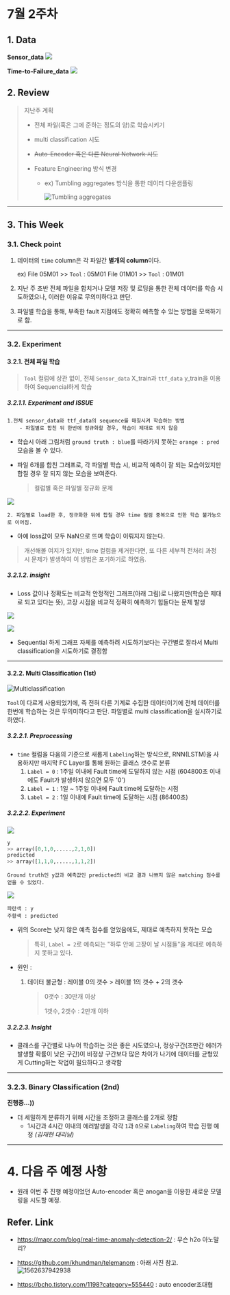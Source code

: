# 7월 2주차

## 1. Data
**Sensor_data**
![](https://github.com/ydy8989/PHM_Study/blob/master/pic/sensor_data.PNG)

**Time-to-Failure_data**
![](https://github.com/ydy8989/PHM_Study/blob/master/pic/ttf.PNG)


## 2. Review 

> 지난주 계획
>
> - 전체 파일(혹은 그에 준하는 정도의 양)로 학습시키기
>
> - multi classification 시도
>
> - ~~Auto-Encoder 혹은 다른 Neural Network 시도~~  
>
> - Feature Engineering 방식 변경
>
>   - ex) Tumbling aggregates 방식을 통한 데이터 다운샘플링
>
>     ![Tumbling aggregates](https://docs.microsoft.com/en-us/azure/machine-learning/team-data-science-process/media/cortana-analytics-playbook-predictive-maintenance/tumbling-aggregate-features.png) 

---

## 3. This Week

### 3.1. Check point

1. 데이터의 `time` column은 각 파일간 **별개의 column**이다.

   ex) File 05M01 >>  `Tool` : 05M01
         File 01M01 >>  `Tool` : 01M01
   
2. 지난 주 초반 전체 파일을 합치거나 모델 저장 및 로딩을 통한 전체 데이터를 학습 시도하였으나, 이러한 이유로 무의미하다고 판단.

3. 파일별 학습을 통해, 부족한 fault 지점에도 정확히 예측할 수 있는 방법을 모색하기로 함.

---

### 3.2. Experiment 

#### 3.2.1. 전체 파일 학습

> `Tool` 컬럼에 상관 없이, 전체 `Sensor_data` X_train과 `ttf_data` y_train을 이용하여 Sequencial하게 학습

##### 3.2.1.1. Experiment and ISSUE

```
1.전체 sensor_data와 ttf_data의 sequence를 매칭시켜 학습하는 방법 
	- 파일별로 합친 뒤 한번에 정규화할 경우, 학습이 제대로 되지 않음
```

- 학습시 아래 그림처럼 `ground truth : blue`를 따라가지 못하는 `orange : pred` 모습을 볼 수 있다.

- 파일 6개를 합친 그래프로, 각 파일별 학습 시, 비교적 예측이 잘 되는 모습이었지만 합칠 경우 잘 되지 않는 모습을 보여준다. 

  > 컬럼별 혹은 파일별 정규화 문제

![](https://github.com/ydy8989/PHM_Study/blob/master/pic/6file_sum.png)

```
2. 파일별로 load한 후, 정규화한 뒤에 합칠 경우 time 컬럼 중복으로 인한 학습 불가능으로 이어짐.

```

- 아예 loss값이 모두 NaN으로 뜨며 학습이 이뤄지지 않는다. 

> 개선해볼 여지가 있지만, time 컬럼을 제거한다면, 또 다른 세부적 전처리 과정 시 문제가 발생하여 이 방법은 포기하기로 하였음.



##### 3.2.1.2. insight

-  Loss 값이나 정확도는 비교적 안정적인 그래프(아래 그림)로 나왔지만(학습은 제대로 되고 있다는 뜻), 고장 시점을 비교적 정확히 예측하기 힘들다는 문제 발생

  ![](https://github.com/ydy8989/PHM_Study/blob/master/pic/50_epoch_loss_function.png)

  ![](https://github.com/ydy8989/PHM_Study/blob/master/pic/50_epoch_acc_graph.png)

- Sequential 하게 그래프 자체를 예측하려 시도하기보다는 구간별로 잘라서 Multi classification을 시도하기로 결정함 



---



#### 3.2.2. Multi Classification (1st)

![Multiclassification](https://github.com/ydy8989/PHM_Study/blob/master/pic/multiclassification.PNG)

`Tool`이 다르게 사용되었기에, 즉 전혀 다른 기계로 수집한 데이터이기에 전체 데이터를 한번에 학습하는 것은 무의미하다고 판단. 파일별로 multi classification을 실시하기로 하였다. 

##### 3.2.2.1. Preprocessing

- `time` 컬럼을 다음의 기준으로 새롭게 `Labeling`하는 방식으로, RNN(LSTM)을 사용하지만 마지막 FC Layer를 통해 원하는 클래스 갯수로 분류
  1. `Label = 0` : 1주일 이내에 Fault time에 도달하지 않는 시점 (604800초 이내에도 Fault가 발생하지 않으면 모두 '0')
  2. `Label = 1` : 1일 ~ 1주일 이내에 Fault time에 도달하는 시점
  3. `Label = 2` : 1일 이내에 Fault time에 도달하는 시점 (86400초)

##### 3.2.2.2. Experiment

![](https://github.com/ydy8989/PHM_Study/blob/master/pic/score.PNG)

```python
y
>> array([0,1,0,.....,2,1,0])
predicted
>> array([1,1,0,.....,1,1,2])
```

```
Ground truth인 y값과 예측값인 predicted의 비교 결과 나쁘지 않은 matching 점수를 얻을 수 있었다.
```

![](https://github.com/ydy8989/PHM_Study/blob/master/pic/2in1.png)

```
파란색 : y
주황색 : predicted
```

- 위의 Score는 낮지 않은 예측 점수를 얻었음에도, 제대로 예측하지 못하는 모습

  > 특히, `Label = 2`로 예측되는 "하루 안에 고장이 날 시점들"을 제대로 예측하지 못하고 있다.

- 원인 : 

  1. 데이터 불균형 : 레이블 0의 갯수 > 레이블 1의 갯수 + 2의 갯수

     > 0갯수 : 30만개 이상
     >
     > 1갯수, 2갯수 : 2만개 이하

##### 3.2.2.3. Insight

- 클래스를 구간별로 나누어 학습하는 것은 좋은 시도였으나, 정상구간(조만간 에러가 발생할 확률이 낮은 구간)이 비정상 구간보다 많은 차이가 나기에 데이터를 균형있게 Cutting하는 작업이 필요하다고 생각함

---

### 3.2.3.  Binary Classification (2nd)

**진행중...))** 

- 더 세밀하게 분류하기 위해 시간을 조정하고 클래스를 2개로 정함
  - 1시간과 4시간 이내의 에러발생을 각각 `1`과 `0`으로 `Labeling`하여 학습 진행 예정 *(김재현 대리님)*

---



# 4. 다음 주 예정 사항

- 원래 이번 주 진행 예정이었던 Auto-encoder 혹은 anogan을 이용한 새로운 모델링을 시도할 예정.



## Refer. Link

- https://mapr.com/blog/real-time-anomaly-detection-2/ : 무슨 h2o 아노말리?

- https://github.com/khundman/telemanom : 아래 사진 참고.
  ![1562637942938](https://github.com/ydy8989/PHM_Study/blob/master/pic/1562637942938.png)

- https://bcho.tistory.com/1198?category=555440 : auto encoder조대협


